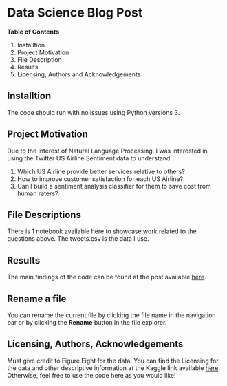 # Data Science Blog Post

**Table of Contents**
   1. Installtion
   2. Project Motivation
   3. File Description
   4. Results
   5. Licensing, Authors and Acknowledgements

## Installtion
The code should run with no issues using Python versions 3.


## Project Motivation

Due to the interest of Natural Language Processing, I was interested in using the Twitter US Airline Sentiment data to understand:
1. Which US Airline provide better services relative to others?
2. How to improve customer satisfaction for each US Airline?
3. Can I build a sentiment analysis classifier for them to save cost from human raters?

## File Descriptions

There is 1 notebook available here to showcase work related to the questions above. The tweets.csv is the data I use.

## Results

The main findings of the code can be found at the post available [here](https://medium.com/@zihuantang/how-can-us-airline-apply-sentiment-analysis-of-tweets-to-business-development-80067dde7a57).

## Rename a file

You can rename the current file by clicking the file name in the navigation bar or by clicking the **Rename** button in the file explorer.

## Licensing, Authors, Acknowledgements

Must give credit to Figure Eight for the data. You can find the Licensing for the data and other descriptive information at the Kaggle link available [here](https://www.kaggle.com/crowdflower/twitter-airline-sentiment). Otherwise, feel free to use the code here as you would like!
